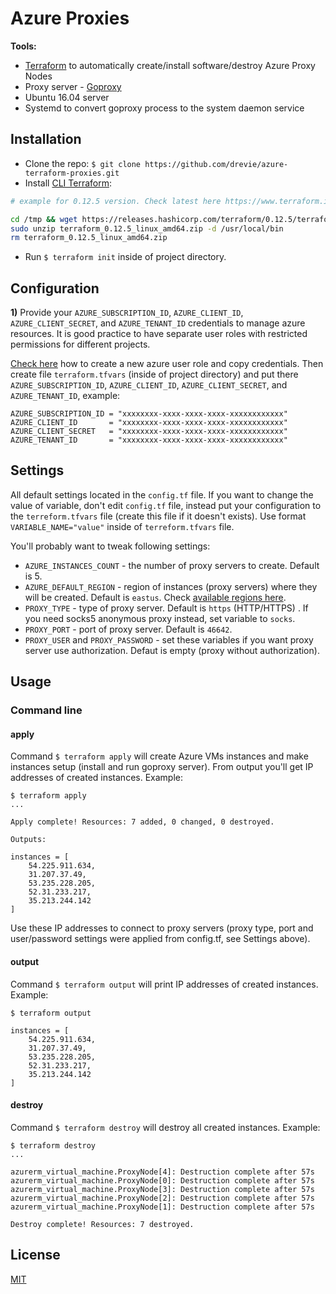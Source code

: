 # Azure Proxies



**Tools:**
* [Terraform](https://www.terraform.io/) to automatically create/install software/destroy Azure Proxy Nodes
* Proxy server - [Goproxy](https://github.com/snail007/goproxy)
* Ubuntu 16.04 server
* Systemd to convert goproxy process to the system daemon service


## Installation

* Clone the repo: `$ git clone https://github.com/drevie/azure-terraform-proxies.git`
* Install [CLI Terraform](https://www.terraform.io/intro/getting-started/install.html):

```bash
# example for 0.12.5 version. Check latest here https://www.terraform.io/downloads.html

cd /tmp && wget https://releases.hashicorp.com/terraform/0.12.5/terraform_0.12.5_linux_amd64.zip
sudo unzip terraform_0.12.5_linux_amd64.zip -d /usr/local/bin
rm terraform_0.12.5_linux_amd64.zip
```

* Run `$ terraform init` inside of project directory.

## Configuration

**1)** Provide your `AZURE_SUBSCRIPTION_ID`, `AZURE_CLIENT_ID`, `AZURE_CLIENT_SECRET`, and `AZURE_TENANT_ID` credentials to manage azure resources. It is good practice to have separate user roles with restricted permissions for different projects.

[Check here](https://docs.microsoft.com/en-us/azure/media-services/previous/media-services-portal-get-started-with-aad) how to create a new azure user role and copy credentials. Then create file `terraform.tfvars` (inside of project directory) and put there `AZURE_SUBSCRIPTION_ID`, `AZURE_CLIENT_ID`, `AZURE_CLIENT_SECRET`, and `AZURE_TENANT_ID`, example:

```
AZURE_SUBSCRIPTION_ID = "xxxxxxxx-xxxx-xxxx-xxxx-xxxxxxxxxxxx"
AZURE_CLIENT_ID       = "xxxxxxxx-xxxx-xxxx-xxxx-xxxxxxxxxxxx"
AZURE_CLIENT_SECRET   = "xxxxxxxx-xxxx-xxxx-xxxx-xxxxxxxxxxxx"
AZURE_TENANT_ID       = "xxxxxxxx-xxxx-xxxx-xxxx-xxxxxxxxxxxx"
```


## Settings

All default settings located in the `config.tf` file. If you want to change the value of variable, don't edit `config.tf` file, instead put your configuration to the `terreform.tfvars` file (create this file if it doesn't exists). Use format `VARIABLE_NAME="value"` inside of `terreform.tfvars` file.

You'll probably want to tweak following settings:

* `AZURE_INSTANCES_COUNT` - the number of proxy servers to create. Default is 5.
* `AZURE_DEFAULT_REGION` - region of instances (proxy servers) where they will be created. Default is `eastus`. Check [available regions here](https://azure.microsoft.com/en-us/global-infrastructure/locations/). 
* `PROXY_TYPE` - type of proxy server. Default is `https` (HTTP/HTTPS) . If you need socks5 anonymous proxy instead, set variable to `socks`.
* `PROXY_PORT` - port of proxy server. Default is `46642`.
* `PROXY_USER` and `PROXY_PASSWORD` - set these variables if you want proxy server use authorization. Defaut is empty (proxy without authorization).

## Usage
### Command line
#### apply

Command `$ terraform apply` will create Azure VMs instances and make instances setup (install and run goproxy server). From output you'll get IP addresses of created instances. Example:

```
$ terraform apply
...

Apply complete! Resources: 7 added, 0 changed, 0 destroyed.

Outputs:

instances = [
    54.225.911.634,
    31.207.37.49,
    53.235.228.205,
    52.31.233.217,
    35.213.244.142
]
```

Use these IP addresses to connect to proxy servers (proxy type, port and user/password settings were applied from config.tf, see Settings above).

#### output

Command `$ terraform output` will print IP addresses of created instances. Example:

```
$ terraform output

instances = [
    54.225.911.634,
    31.207.37.49,
    53.235.228.205,
    52.31.233.217,
    35.213.244.142
]
```

#### destroy

Command `$ terraform destroy` will destroy all created instances. Example:

```
$ terraform destroy
...

azurerm_virtual_machine.ProxyNode[4]: Destruction complete after 57s
azurerm_virtual_machine.ProxyNode[0]: Destruction complete after 57s
azurerm_virtual_machine.ProxyNode[3]: Destruction complete after 57s
azurerm_virtual_machine.ProxyNode[2]: Destruction complete after 57s
azurerm_virtual_machine.ProxyNode[1]: Destruction complete after 57s

Destroy complete! Resources: 7 destroyed.
```

## License

[MIT](https://opensource.org/licenses/MIT)
